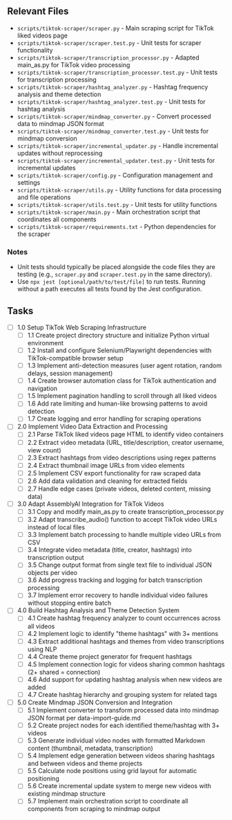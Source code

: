 ## Relevant Files

- `scripts/tiktok-scraper/scraper.py` - Main scraping script for TikTok liked videos page
- `scripts/tiktok-scraper/scraper.test.py` - Unit tests for scraper functionality
- `scripts/tiktok-scraper/transcription_processor.py` - Adapted main_as.py for TikTok video processing
- `scripts/tiktok-scraper/transcription_processor.test.py` - Unit tests for transcription processing
- `scripts/tiktok-scraper/hashtag_analyzer.py` - Hashtag frequency analysis and theme detection
- `scripts/tiktok-scraper/hashtag_analyzer.test.py` - Unit tests for hashtag analysis
- `scripts/tiktok-scraper/mindmap_converter.py` - Convert processed data to mindmap JSON format
- `scripts/tiktok-scraper/mindmap_converter.test.py` - Unit tests for mindmap conversion
- `scripts/tiktok-scraper/incremental_updater.py` - Handle incremental updates without reprocessing
- `scripts/tiktok-scraper/incremental_updater.test.py` - Unit tests for incremental updates
- `scripts/tiktok-scraper/config.py` - Configuration management and settings
- `scripts/tiktok-scraper/utils.py` - Utility functions for data processing and file operations
- `scripts/tiktok-scraper/utils.test.py` - Unit tests for utility functions
- `scripts/tiktok-scraper/main.py` - Main orchestration script that coordinates all components
- `scripts/tiktok-scraper/requirements.txt` - Python dependencies for the scraper

### Notes

- Unit tests should typically be placed alongside the code files they are testing (e.g., `scraper.py` and `scraper.test.py` in the same directory).
- Use `npx jest [optional/path/to/test/file]` to run tests. Running without a path executes all tests found by the Jest configuration.

## Tasks

- [ ] 1.0 Setup TikTok Web Scraping Infrastructure
  - [ ] 1.1 Create project directory structure and initialize Python virtual environment
  - [ ] 1.2 Install and configure Selenium/Playwright dependencies with TikTok-compatible browser setup
  - [ ] 1.3 Implement anti-detection measures (user agent rotation, random delays, session management)
  - [ ] 1.4 Create browser automation class for TikTok authentication and navigation
  - [ ] 1.5 Implement pagination handling to scroll through all liked videos
  - [ ] 1.6 Add rate limiting and human-like browsing patterns to avoid detection
  - [ ] 1.7 Create logging and error handling for scraping operations
- [ ] 2.0 Implement Video Data Extraction and Processing
  - [ ] 2.1 Parse TikTok liked videos page HTML to identify video containers
  - [ ] 2.2 Extract video metadata (URL, title/description, creator username, view count)
  - [ ] 2.3 Extract hashtags from video descriptions using regex patterns
  - [ ] 2.4 Extract thumbnail image URLs from video elements
  - [ ] 2.5 Implement CSV export functionality for raw scraped data
  - [ ] 2.6 Add data validation and cleaning for extracted fields
  - [ ] 2.7 Handle edge cases (private videos, deleted content, missing data)
- [ ] 3.0 Adapt AssemblyAI Integration for TikTok Videos
  - [ ] 3.1 Copy and modify main_as.py to create transcription_processor.py
  - [ ] 3.2 Adapt transcribe_audio() function to accept TikTok video URLs instead of local files
  - [ ] 3.3 Implement batch processing to handle multiple video URLs from CSV
  - [ ] 3.4 Integrate video metadata (title, creator, hashtags) into transcription output
  - [ ] 3.5 Change output format from single text file to individual JSON objects per video
  - [ ] 3.6 Add progress tracking and logging for batch transcription processing
  - [ ] 3.7 Implement error recovery to handle individual video failures without stopping entire batch
- [ ] 4.0 Build Hashtag Analysis and Theme Detection System
  - [ ] 4.1 Create hashtag frequency analyzer to count occurrences across all videos
  - [ ] 4.2 Implement logic to identify "theme hashtags" with 3+ mentions
  - [ ] 4.3 Extract additional hashtags and themes from video transcriptions using NLP
  - [ ] 4.4 Create theme project generator for frequent hashtags
  - [ ] 4.5 Implement connection logic for videos sharing common hashtags (2+ shared = connection)
  - [ ] 4.6 Add support for updating hashtag analysis when new videos are added
  - [ ] 4.7 Create hashtag hierarchy and grouping system for related tags
- [ ] 5.0 Create Mindmap JSON Conversion and Integration
  - [ ] 5.1 Implement converter to transform processed data into mindmap JSON format per data-import-guide.md
  - [ ] 5.2 Create project nodes for each identified theme/hashtag with 3+ videos
  - [ ] 5.3 Generate individual video nodes with formatted Markdown content (thumbnail, metadata, transcription)
  - [ ] 5.4 Implement edge generation between videos sharing hashtags and between videos and theme projects
  - [ ] 5.5 Calculate node positions using grid layout for automatic positioning
  - [ ] 5.6 Create incremental update system to merge new videos with existing mindmap structure
  - [ ] 5.7 Implement main orchestration script to coordinate all components from scraping to mindmap output 